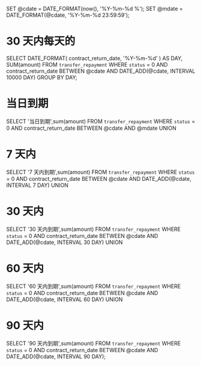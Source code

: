 SET @cdate = DATE_FORMAT(now(), '%Y-%m-%d %');
SET @mdate = DATE_FORMAT(@cdate, '%Y-%m-%d 23:59:59');

# 30 天内每天的

SELECT
DATE_FORMAT(
contract_return_date,
'%Y-%m-%d'
) AS DAY,
SUM(amount)
FROM
`transfer_repayment`
WHERE
`status` = 0
AND contract_return_date BETWEEN @cdate
AND DATE_ADD(@cdate, INTERVAL 10000 DAY)
GROUP BY
DAY;

# 当日到期

SELECT
'当日到期',sum(amount)
FROM
`transfer_repayment`
WHERE
`status` = 0
AND contract_return_date BETWEEN @cdate
AND @mdate
UNION

# 7 天内

SELECT
'7 天内到期',sum(amount)
FROM
`transfer_repayment`
WHERE
`status` = 0
AND contract_return_date BETWEEN @cdate
AND DATE_ADD(@cdate, INTERVAL 7 DAY)
UNION

# 30 天内

SELECT
'30 天内到期',sum(amount)
FROM
`transfer_repayment`
WHERE
`status` = 0
AND contract_return_date BETWEEN @cdate
AND DATE_ADD(@cdate, INTERVAL 30 DAY)
UNION

# 60 天内

SELECT
'60 天内到期',sum(amount)
FROM
`transfer_repayment`
WHERE
`status` = 0
AND contract_return_date BETWEEN @cdate
AND DATE_ADD(@cdate, INTERVAL 60 DAY)
UNION

# 90 天内

SELECT
'90 天内到期',sum(amount)
FROM
`transfer_repayment`
WHERE
`status` = 0
AND contract_return_date BETWEEN @cdate
AND DATE_ADD(@cdate, INTERVAL 90 DAY);

